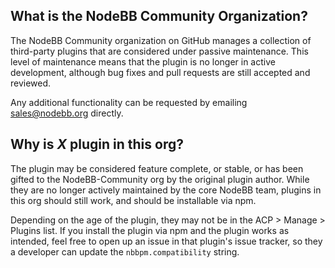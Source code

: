 ## What is the NodeBB Community Organization?

The NodeBB Community organization on GitHub manages a collection of third-party plugins that are considered under passive maintenance. This level of maintenance means that the plugin is no longer in active development, although bug fixes and pull requests are still accepted and reviewed.

Any additional functionality can be requested by emailing sales@nodebb.org directly.

## Why is *X* plugin in this org?

The plugin may be considered feature complete, or stable, or has been gifted to the NodeBB-Community org by the original plugin author. While they are no longer actively maintained by the core NodeBB team, plugins in this org should still work, and should be installable via npm.

Depending on the age of the plugin, they may not be in the ACP > Manage > Plugins list. If you install the plugin via npm and the plugin works as intended, feel free to open up an issue in that plugin's issue tracker, so they a developer can update the `nbbpm.compatibility` string.
